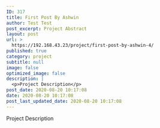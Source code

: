 ```yaml
---
ID: 317
title: First Post By Ashwin
author: Test Test
post_excerpt: Project Abstract
layout: post
url: >
  https://192.168.43.23/project/first-post-by-ashwin-4/
published: true
category: project
subtitle: null
image: false
optimized_image: false
description: |
  <p>Project Description</p>
post_date: 2020-08-20 10:17:08
date: 2020-08-20 10:17:08
post_last_updated_date: 2020-08-20 10:17:08
---
```

<p>Project Description</p>